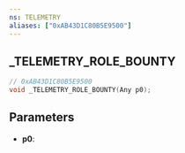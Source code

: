 ```yaml
---
ns: TELEMETRY
aliases: ["0xAB43D1C80B5E9500"]
---
```

## _TELEMETRY_ROLE_BOUNTY

```c
// 0xAB43D1C80B5E9500
void _TELEMETRY_ROLE_BOUNTY(Any p0);
```

## Parameters
* **p0**:
